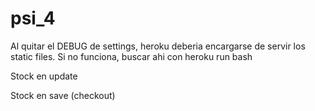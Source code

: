 # psi_4

Al quitar el DEBUG de settings, heroku deberia encargarse de servir los static files. Si no funciona, buscar ahi con heroku run bash

Stock en update

Stock en save (checkout)

